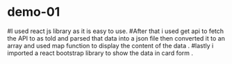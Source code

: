 # demo-01
#I used react js library as it is easy to use.
#After that i used get api to fetch the API to as told and parsed that data into a json file then converted it to an array and used map function to display the content of 
the data .
#lastly i imported a react bootstrap library to show the data in card form .
